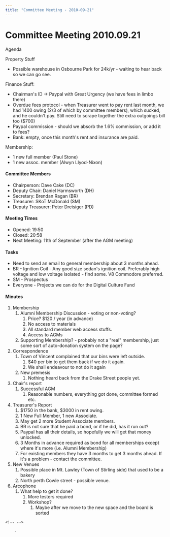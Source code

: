 ```yaml
---
title: "Committee Meeting - 2010-09-21"
---
```

# Committee Meeting 2010.09.21

Agenda

Property Stuff

-   Possible warehouse in Osbourne Park for 24k/yr - waiting to hear back so we can go see.

Finance Stuff:

-   Chairman's ID -\> Paypal with Great Urgency (we have fees in limbo there)
-   Overdue fees protocol - when Treasurer went to pay rent last month, we had 1400 owing (2/3 of which by committee members), which sucked, and he couldn't pay. Still need to scrape together the extra outgoings bill too (\$700)
-   Paypal commission - should we absorb the 1.6% commission, or add it to fees?
-   Bank: empty, once this month's rent and insurance are paid.

Membership:

-   1 new full member (Paul Stone)
-   1 new assoc. member (Alwyn Llyod-Nixon)

#### Committee Members

-   Chairperson: Dave Cake (DC)
-   Deputy Chair: Daniel Harmsworth (DH)
-   Secretary: Brendan Ragan (BR)
-   Treasurer: SKoT McDonald (SM)
-   Deputy Treasurer: Peter Dreisiger (PD)

#### Meeting Times

-   Opened: 19:50
-   Closed: 20:58
-   Next Meeting: 11th of September (after the AGM meeting)

#### Tasks

-   Need to send an email to general membership about 3 months ahead.
-   BR - Ignition Coil - Any good size sedan's ignition coil. Preferably high voltage and low voltage isolated - find some. V8 Commodore preferred.
-   SM - Prospectus
-   Everyone - Projects we can do for the Digital Culture Fund

#### Minutes

1.  Membership
    1.  Alumni Membership Discussion - voting or non-voting?
        1.  Price? \$120 / year (in advance)
        2.  No access to materials
        3.  All standard member web access stuffs.
        4.  Access to AGMs
    2.  Supporting Membership? - probably not a "real" membership, just some sort of auto-donation system on the page?
2.  Correspondence
    1.  Town of Vincent complained that our bins were left outside.
        1.  \$40 per bin to get them back if we do it again.
        2.  We shall endeavour to not do it again
    2.  New premesis
        1.  Nothing heard back from the Drake Street people yet.
3.  Chair's report
    1.  Successful AGM
        1.  Reasonable numbers, everything got done, committee formed etc.
4.  Treasurer's Report
    1.  \$1750 in the bank, \$3000 in rent owing.
    2.  1 New Full Member, 1 new Associate.
    3.  May get 2 more Student Associate members.
    4.  BR is not sure that he paid a bond, or if he did, has it run out?
    5.  Paypal has all their details, so hopefully we will get that money unlocked.
    6.  3 Months in advance required as bond for all memberships except where it's more (i.e. Alumni Membership)
    7.  For existing members they have 3 months to get 3 months ahead. If it's a problem - contact the committee.
5.  New Venues
    1.  Possible place in Mt. Lawley (Town of Stirling side) that used to be a bakery
    2.  North perth Cowle street - possible venue.
6.  Arcophone
    1.  What help to get it done?
        1.  More testers required
        2.  Workshop?
            1.  Maybe after we move to the new space and the board is sorted

```{=html}
<!-- -->
```
        - 
